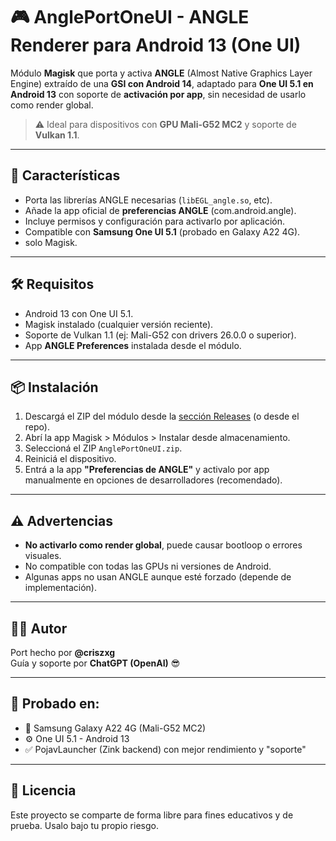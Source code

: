 # 🎮 AnglePortOneUI - ANGLE Renderer para Android 13 (One UI)

Módulo **Magisk** que porta y activa **ANGLE** (Almost Native Graphics Layer Engine) extraído de una **GSI con Android 14**, adaptado para **One UI 5.1 en Android 13** con soporte de **activación por app**, sin necesidad de usarlo como render global.

> ⚠️ Ideal para dispositivos con **GPU Mali-G52 MC2** y soporte de **Vulkan 1.1**.

---

## 🚀 Características

- Porta las librerías ANGLE necesarias (`libEGL_angle.so`, etc).
- Añade la app oficial de **preferencias ANGLE** (com.android.angle).
- Incluye permisos y configuración para activarlo por aplicación.
- Compatible con **Samsung One UI 5.1** (probado en Galaxy A22 4G).
- solo Magisk.

---

## 🛠️ Requisitos

- Android 13 con One UI 5.1.
- Magisk instalado (cualquier versión reciente).
- Soporte de Vulkan 1.1 (ej: Mali-G52 con drivers 26.0.0 o superior).
- App **ANGLE Preferences** instalada desde el módulo.

---

## 📦 Instalación

1. Descargá el ZIP del módulo desde la [sección Releases](https://github.com/criszxg/AngleRenderForAndroid13x/releases) (o desde el repo).
2. Abrí la app Magisk > Módulos > Instalar desde almacenamiento.
3. Seleccioná el ZIP `AnglePortOneUI.zip`.
4. Reiniciá el dispositivo.
5. Entrá a la app **"Preferencias de ANGLE"** y activalo por app manualmente en opciones de desarrolladores (recomendado).

---

## ⚠️ Advertencias

- **No activarlo como render global**, puede causar bootloop o errores visuales.
- No compatible con todas las GPUs ni versiones de Android.
- Algunas apps no usan ANGLE aunque esté forzado (depende de implementación).

---

## 👨‍💻 Autor

Port hecho por **@criszxg**  
Guía y soporte por **ChatGPT (OpenAI)** 😎

---

## 🧪 Probado en:

- 📱 Samsung Galaxy A22 4G (Mali-G52 MC2)
- ⚙️ One UI 5.1 - Android 13
- ✅ PojavLauncher (Zink backend) con mejor rendimiento y "soporte"

---

## 📘 Licencia

Este proyecto se comparte de forma libre para fines educativos y de prueba. Usalo bajo tu propio riesgo.
